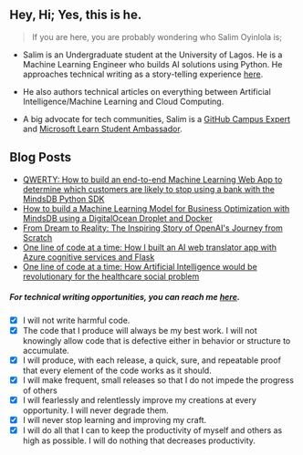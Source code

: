 ## Hey, Hi; Yes, this is he.

> If you are here, you are probably wondering who Salim Oyinlola is; 

- Salim is an Undergraduate student at the University of Lagos. He is a Machine Learning Engineer who builds AI solutions using Python. He approaches technical writing as a story-telling experience [here](https://heyhi.dev).
  
- He also authors technical articles on everything between Artificial Intelligence/Machine Learning and Cloud Computing. 

- A big advocate for tech communities, Salim is a [GitHub Campus Expert](https://githubcampus.expert/salimcodes/) and [Microsoft Learn Student Ambassador](https://studentambassadors.microsoft.com/en-US/studentambassadors/profile/8c4773d7-5893-4dfd-ad9f-1c20cbd73b6a).
 
 
## Blog Posts
<!-- HASHNODE:START -->
- [QWERTY: How to  build an end-to-end Machine Learning Web App to determine which customers are likely to stop using a bank with the MindsDB Python SDK](https://heyhi.dev/qwerty-how-to-build-an-end-to-end-machine-learning-web-app-to-determine-which-customers-are-likely-to-stop-using-a-bank-with-the-mindsdb-python-sdk)
- [How to build a Machine Learning Model for Business Optimization with MindsDB using a DigitalOcean Droplet and Docker](https://heyhi.dev/how-to-build-a-machine-learning-model-for-business-optimization-with-mindsdb-using-a-digitalocean-droplet-and-docker)
- [From Dream to Reality: The Inspiring Story of OpenAI&#39;s Journey from Scratch](https://heyhi.dev/from-dream-to-reality-the-inspiring-story-of-openais-journey-from-scratch)
- [One line of code at a time: How I built an AI web translator app with Azure cognitive services and Flask](https://heyhi.dev/one-line-of-code-at-a-time-how-i-built-an-ai-web-translator-app-with-azure-cognitive-services-and-flask)
- [One line of code at a time: How Artificial Intelligence would be revolutionary for the healthcare social problem](https://heyhi.dev/one-line-of-code-at-a-time-how-artificial-intelligence-would-be-revolutionary-for-the-healthcare-social-problem)
<!-- HASHNODE:END -->

##### For technical writing opportunities, you can reach me [here](mailto:salimoyinlola@gmail.com). 

- [x] I will not write harmful code.
- [x] The code that I produce will always be my best work. I will not knowingly allow code that is defective either in behavior or structure to accumulate. 
- [x] I will produce, with each release, a quick, sure, and repeatable proof that every element of the code works as it should. 
- [x] I will make frequent, small releases so that I do not impede the progress of others
- [x] I will fearlessly and relentlessly improve my creations at every opportunity. I will never degrade them.
- [x] I will never stop learning and improving my craft.   
- [x] I will do all that I can to keep the productivity of myself and others as high as possible. I will do nothing that decreases productivity.
